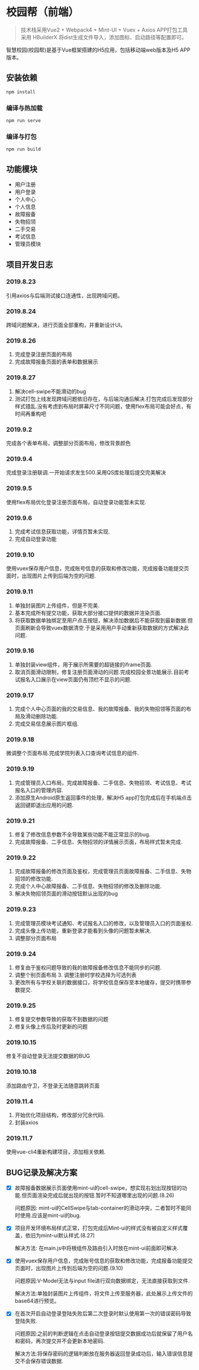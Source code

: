 # 校园帮（前端）

> 技术栈采用Vue2 + Webpack4 + Mint-UI + Vuex + Axios
> APP打包工具采用 HBuilderX 将dist生成文件导入，添加图标、启动路径等配置即可。

智慧校园(校园帮)是基于Vue框架搭建的H5应用，包括移动端web版本及H5 APP版本。

## 安装依赖

```
npm install
```

### 编译与热加载

```
npm run serve
```

### 编译与打包

```
npm run build
```

## 功能模块

- 用户注册
- 用户登录
- 个人中心
- 个人信息
- 故障报备
- 失物招领
- 二手交易
- 考试信息
- 管理员模块

## 项目开发日志

### 2019.8.23

引用axios与后端测试接口连通性，出现跨域问题。

### 2019.8.24

跨域问题解决，进行页面全部重构，并重新设计UI。

### 2019.8.26

1. 完成登录注册页面的布局
2. 完成故障报备页面的表单和数据展示

### 2019.8.27

1. 解决cell-swipe不能滑动的bug
2. 测试打包上线发现跨域问题依旧存在，与后端沟通后解决.打包完成后发现部分样式错乱.没有考虑到布局时屏幕尺寸不同问题，使用flex布局可能会好点，有时间再重构吧

### 2019.9.2

完成各个表单布局，调整部分页面布局，修改背景颜色

### 2019.9.4

完成登录注册联调.一开始请求发生500.采用QS库处理后提交完美解决

### 2019.9.5

使用flex布局优化登录注册页面布局，自动登录功能暂未实现.

### 2019.9.6

1. 完成考试信息获取功能，详情页暂未实现.
2. 完成自动登录功能

### 2019.9.10

使用vuex保存用户信息，完成账号信息的获取和修改功能，完成报备功能提交页面时，出现图片上传到后端为空的问题.

### 2019.9.11

1. 单独封装图片上传组件，但是不完美.
2. 基本完成所有提交功能，获取大部分接口提供的数据并渲染页面.
3. 将获取数据单独绑定至用户点击按钮，解决添加数据后不能获取到最新数据.但页面刷新会导致vuex数据清空.于是采用用户手动重新获取数据的方式解决此问题.

### 2019.9.16

1. 单独封装view组件，用于展示所需要的超链接的iframe页面.
2. 取消页面滑动限制，修复注册页面滑动的问题.完成校园全景功能展示.目前考试报名入口展示在view页面仍有顶栏不显示的问题.

### 2019.9.17

1. 完成个人中心页面的我的交易信息、我的故障报备、我的失物招领等页面的布局及滑动删除功能.
2. 完成交易信息展示图片框组.

### 2019.9.18

微调整个页面布局.完成学院列表入口查询考试信息的组件.

### 2019.9.19

1. 完成管理员入口布局，完成故障报备、二手信息、失物招领、考试信息、考试报名入口的管理内容.
2. 添加原生Android原生返回事件的处理，解决H5 app打包完成后在手机端点击返回键即退出应用的问题.

### 2019.9.21

1. 修复了修改信息参数不全导致某些功能不能正常显示的bug.
2. 完成故障报备、二手信息、失物招领的详情展示页面，布局样式暂未完成.

### 2019.9.22

1. 完成故障报备的修改页面及鉴权，完成管理员页面故障报备、二手信息、失物招领的修改功能.
2. 完成个人中心故障报备、二手信息、失物招领的修改及删除功能.
3. 解决失物招领页面的滑动按钮默认出现的bug

### 2019.9.23

1. 完成管理员模块考试通知、考试报名入口的修改，以及管理员入口的页面鉴权.
2. 完成头像上传功能，重新登录才能看到头像的问题暂未解决.
3. 调整部分页面布局

### 2019.9.24

1. 修复由于鉴权问题导致的我的故障报备修改信息不能同步的问题.
2. 调整个别页面布局 3. 调整注册时学校选择为可选列表
3. 更改所有与学校关联的数据接口，将学校信息保存至本地缓存，提交时携带参数提交.

### 2019.9.25

1. 修复提交参数导致的获取不到数据的问题
2. 修复头像上传后及时更新的问题

### 2019.10.15

修复不自动登录无法提交数据的BUG

### 2019.10.18

添加路由守卫，不登录无法随意跳转页面

### 2019.11.4

1. 开始优化项目结构，修改部分冗余代码.
2. 封装axios

### 2019.11.7

使用vue-cli4重新构建项目，添加相关依赖.

## BUG记录及解决方案

- [x] 故障报备数据展示页面使用mint-ui的cell-swipe，想实现右划出现按钮的功能.但页面渲染完成后就出现的按钮.暂时不知道哪里出现的问题.(8.26)

    问题原因: mint-ui的CellSwipe与tab-container的滑动冲突，二者暂时不能同时使用.应该是mint-ui的bug.

- [x] 项目开发环境布局样式正常，打包完成后Mint-ui的样式没有被自定义样式覆盖，依旧为mint-ui默认样式.(8.27)

    解决方法: 在main.js中将根组件及路由引入时放在mint-ui前面即可解决.

- [x] 使用vuex保存用户信息，完成账号信息的获取和修改功能，完成报备功能提交页面时，出现图片上传到后端为空的问题.(9.10)

    问题原因:V-Model无法与input file进行双向数据绑定，无法直接获取到文件.

    解决方法:单独封装图片上传组件，将文件上传至服务器，此处展示上传文件的base64进行预览。

- [x] 在首次开启自动登录登陆失败后第二次登录时默认使用第一次的错误密码导致登陆失败.

    问题原因:之前的判断逻辑在点击自动登录按钮提交数据成功后就保留了用户名和密码，再次提交并不会更新本地密码.

    解决方法:将保存密码的逻辑判断放在服务器返回登录成功后，输入错误信息提交不会保存错误数据.
